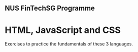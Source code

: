 ## NUS FinTechSG Programme

# HTML, JavaScript and CSS

Exercises to practice the fundamentals of these 3 languages.